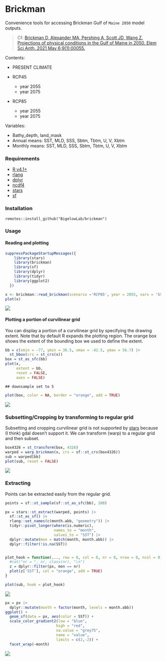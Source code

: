 Brickman
================

Convenience tools for accessing Brickman Gulf of `Maine 2050` model
outputs.

> Cf: [Brickman D, Alexander MA, Pershing A, Scott JD, Wang Z.
> Projections of physical conditions in the Gulf of Maine in 2050. Elem
> Sci Anth. 2021 May
> 6;9(1):00055.](https://online.ucpress.edu/elementa/article/9/1/00055/116900/Projections-of-physical-conditions-in-the-Gulf-of)

Contents:

- PRESENT CLIMATE

- RCP45

  - year 2055
  - year 2075

- RCP85

  - year 2055
  - year 2075

Variables:

- Bathy_depth, land_mask
- Annual means: SST, MLD, SSS, Sbtm, Tbtm, U, V, Xbtm
- Monthly means: SST, MLD, SSS, Sbtm, Tbtm, U, V, Xbtm

### Requirements

- [R v4.1+](https://R-project.org)
- [rlang](https://CRAN.R-project.org/package=rlang)
- [dplyr](https://CRAN.R-project.org/package=dplyr)
- [ncdf4](https://CRAN.R-project.org/package=ncdf4)
- [stars](https://CRAN.R-project.org/package=stars)
- [sf](https://CRAN.R-project.org/package=sf)

### Installation

    remotes::install_github("BigelowLab/brickman")

### Usage

#### Reading and plotting

``` r
suppressPackageStartupMessages({
    library(stars)
    library(brickman)
    library(sf)
    library(dplyr)
    library(tidyr)
    library(ggplot2)
  })

x <- brickman::read_brickman(scenario ='RCP85', year = 2055, vars = 'SST', interval = "mon")
plot(x)
```

![](README_files/figure-gfm/unnamed-chunk-1-1.png)<!-- -->

#### Plotting a portion of curvilinear grid

You can display a portion of a curvilinear grid by specifying the
drawing extent. Note that by default R expands the plotting region. The
orange box shows the extent of the bounding box we used to define the
extent.

``` r
bb = c(xmin = -77, ymin = 36.5, xmax = -42.5, ymax = 56.7) |>
  st_bbox(crs = st_crs(x)) 
box = st_as_sfc(bb)  
plot(x, 
     extent = bb, 
     reset = FALSE,
     axes = FALSE)
```

    ## downsample set to 5

``` r
plot(box, color = NA, border = "orange", add = TRUE)
```

![](README_files/figure-gfm/unnamed-chunk-2-1.png)<!-- -->

### Subsetting/Cropping by transforming to regular grid

Subsetting and cropping curvilinear grid is not supported by
[stars](https://CRAN.R-project.org/package=stars) because (I think) gdal
doesn’t support it. We can transform (warp) to a regular grid and then
subset.

``` r
box4326 = st_transform(box, 4326)
warped = warp_brickman(x, crs = sf::st_crs(box4326))
sub = warped[bb]
plot(sub, reset = FALSE)
```

![](README_files/figure-gfm/unnamed-chunk-3-1.png)<!-- -->

### Extracting

Points can be extracted easily from the regular grid.

``` r
points = sf::st_sample(sf::st_as_sfc(bb), 100)

px = stars::st_extract(warped, points) |>
  sf::st_as_sf() |>
  rlang::set_names(c(month.abb, "geometry")) |>
  tidyr::pivot_longer(where(is.numeric),
                      names_to = "month",
                      values_to = "SST") |>
  dplyr::mutate(mon = match(month, month.abb)) |>
  dplyr::filter(!is.na(SST))


plot_hook = function(..., row = 0, col = 0, nr = 0, nrow = 0, ncol = 0, value = 0, bbox = NULL) {
  #cat("nr = ", nr, class(nr), "\n")
  z = dplyr::filter(px, mon == nr)
  plot(z['SST'], col = "orange", add = TRUE)
}

plot(sub, hook = plot_hook)
```

![](README_files/figure-gfm/unnamed-chunk-4-1.png)<!-- -->

``` r
px = px |>
  dplyr::mutate(month = factor(month, levels = month.abb)) 
ggplot() +
  geom_sf(data = px, aes(color = SST)) +
  scale_color_gradient2(low = "blue", 
                       high = "red", 
                       na.value = "grey75", 
                       name = "value",
                       limits = c(2,-2)) + 
  facet_wrap(~month)
```

![](README_files/figure-gfm/unnamed-chunk-5-1.png)<!-- -->

